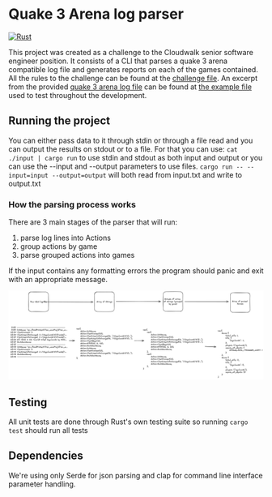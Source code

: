 # Quake 3 Arena log parser
[![Rust](https://github.com/victorhsb/q3a-log-parser/actions/workflows/tests.yml/badge.svg?event=push)](https://github.com/victorhsb/q3a-log-parser/actions/workflows/tests.yml)

This project was created as a challenge to the Cloudwalk senior software engineer position.
It consists of a CLI that parses a quake 3 arena compatible log file and generates reports on each of the games contained.
All the rules to the challenge can be found at the [challenge file](challenge.md). An excerpt from the provided [quake 3 arena log file](input) can be found at [the example file](example) used to test throughout the development.

## Running the project
You can either pass data to it through stdin or through a file read and you can output the results on stdout or to a file.
For that you can use:
`cat ./input | cargo run` to use stdin and stdout as both input and output or you can use the --input and --output parameters to use files.
`cargo run -- --input=input --output=output` will both read from input.txt and write to output.txt

### How the parsing process works
There are 3 main stages of the parser that will run:
1. parse log lines into Actions
2. group actions by game
3. parse grouped actions into games

If the input contains any formatting errors the program should panic and exit with an appropriate message.

![example of the parsing flow](parsing-flow.png)

## Testing
All unit tests are done through Rust's own testing suite so running `cargo test` should run all tests

## Dependencies
We're using only Serde for json parsing and clap for command line interface parameter handling.
